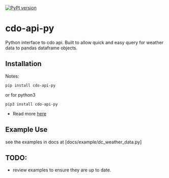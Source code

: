 [![PyPI version](https://badge.fury.io/py/cdo-api-py.svg)](https://badge.fury.io/py/cdo-api-py)

# cdo-api-py
Python interface to cdo api. Built to allow quick and easy query for weather
data to pandas dataframe objects.

## Installation
Notes:



```
pip install cdo-api-py
```
or for python3
```
pip3 install cdo-api-py
```

* Read more [here](https://www.ncdc.noaa.gov/cdo-web/webservices/v2#gettingStarted)


## Example Use
see the examples in docs at [docs/example/dc_weather_data.py]


## TODO:
* review examples to ensure they are up to date.